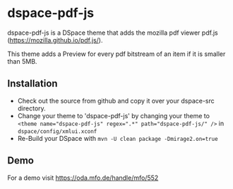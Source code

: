 
# dspace-pdf-js

dspace-pdf-js is a DSpace theme that adds the mozilla pdf viewer pdf.js (https://mozilla.github.io/pdf.js/).

This theme adds a Preview for every pdf bitstream of an item if it is smaller than 5MB.

## Installation

 * Check out the source from github and copy it over your dspace-src directory.
 * Change your theme to 'dspace-pdf-js' by changing your theme to `<theme name="dspace-pdf-js" regex=".*" path="dspace-pdf-js/" />` in
  `dspace/config/xmlui.xconf`
 * Re-Build your DSpace with `mvn -U clean package -Dmirage2.on=true`

## Demo

For a demo visit https://oda.mfo.de/handle/mfo/552